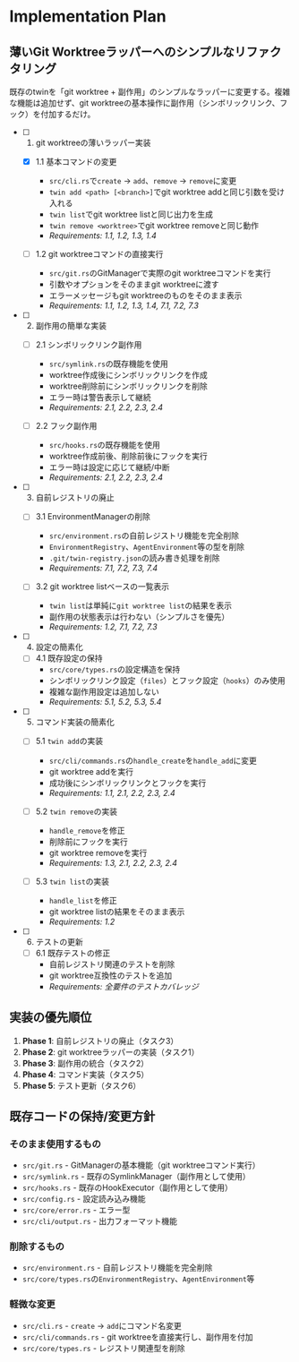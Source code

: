 # Implementation Plan

## 薄いGit Worktreeラッパーへのシンプルなリファクタリング

既存のtwinを「git worktree + 副作用」のシンプルなラッパーに変更する。複雑な機能は追加せず、git worktreeの基本操作に副作用（シンボリックリンク、フック）を付加するだけ。

- [ ] 1. git worktreeの薄いラッパー実装
  - [x] 1.1 基本コマンドの変更
    - `src/cli.rs`で`create` → `add`、`remove` → `remove`に変更
    - `twin add <path> [<branch>]`でgit worktree addと同じ引数を受け入れる
    - `twin list`でgit worktree listと同じ出力を生成
    - `twin remove <worktree>`でgit worktree removeと同じ動作
    - _Requirements: 1.1, 1.2, 1.3, 1.4_

  - [ ] 1.2 git worktreeコマンドの直接実行
    - `src/git.rs`のGitManagerで実際のgit worktreeコマンドを実行
    - 引数やオプションをそのままgit worktreeに渡す
    - エラーメッセージもgit worktreeのものをそのまま表示
    - _Requirements: 1.1, 1.2, 1.3, 1.4, 7.1, 7.2, 7.3_

- [ ] 2. 副作用の簡単な実装
  - [ ] 2.1 シンボリックリンク副作用
    - `src/symlink.rs`の既存機能を使用
    - worktree作成後にシンボリックリンクを作成
    - worktree削除前にシンボリックリンクを削除
    - エラー時は警告表示して継続
    - _Requirements: 2.1, 2.2, 2.3, 2.4_

  - [ ] 2.2 フック副作用
    - `src/hooks.rs`の既存機能を使用
    - worktree作成前後、削除前後にフックを実行
    - エラー時は設定に応じて継続/中断
    - _Requirements: 2.1, 2.2, 2.3, 2.4_

- [ ] 3. 自前レジストリの廃止
  - [ ] 3.1 EnvironmentManagerの削除
    - `src/environment.rs`の自前レジストリ機能を完全削除
    - `EnvironmentRegistry`、`AgentEnvironment`等の型を削除
    - `.git/twin-registry.json`の読み書き処理を削除
    - _Requirements: 7.1, 7.2, 7.3, 7.4_

  - [ ] 3.2 git worktree listベースの一覧表示
    - `twin list`は単純に`git worktree list`の結果を表示
    - 副作用の状態表示は行わない（シンプルさを優先）
    - _Requirements: 1.2, 7.1, 7.2, 7.3_

- [ ] 4. 設定の簡素化
  - [ ] 4.1 既存設定の保持
    - `src/core/types.rs`の設定構造を保持
    - シンボリックリンク設定（`files`）とフック設定（`hooks`）のみ使用
    - 複雑な副作用設定は追加しない
    - _Requirements: 5.1, 5.2, 5.3, 5.4_

- [ ] 5. コマンド実装の簡素化
  - [ ] 5.1 `twin add`の実装
    - `src/cli/commands.rs`の`handle_create`を`handle_add`に変更
    - git worktree addを実行
    - 成功後にシンボリックリンクとフックを実行
    - _Requirements: 1.1, 2.1, 2.2, 2.3, 2.4_

  - [ ] 5.2 `twin remove`の実装
    - `handle_remove`を修正
    - 削除前にフックを実行
    - git worktree removeを実行
    - _Requirements: 1.3, 2.1, 2.2, 2.3, 2.4_

  - [ ] 5.3 `twin list`の実装
    - `handle_list`を修正
    - git worktree listの結果をそのまま表示
    - _Requirements: 1.2_

- [ ] 6. テストの更新
  - [ ] 6.1 既存テストの修正
    - 自前レジストリ関連のテストを削除
    - git worktree互換性のテストを追加
    - _Requirements: 全要件のテストカバレッジ_

## 実装の優先順位

1. **Phase 1**: 自前レジストリの廃止（タスク3）
2. **Phase 2**: git worktreeラッパーの実装（タスク1）
3. **Phase 3**: 副作用の統合（タスク2）
4. **Phase 4**: コマンド実装（タスク5）
5. **Phase 5**: テスト更新（タスク6）

## 既存コードの保持/変更方針

### そのまま使用するもの
- `src/git.rs` - GitManagerの基本機能（git worktreeコマンド実行）
- `src/symlink.rs` - 既存のSymlinkManager（副作用として使用）
- `src/hooks.rs` - 既存のHookExecutor（副作用として使用）
- `src/config.rs` - 設定読み込み機能
- `src/core/error.rs` - エラー型
- `src/cli/output.rs` - 出力フォーマット機能

### 削除するもの
- `src/environment.rs` - 自前レジストリ機能を完全削除
- `src/core/types.rs`の`EnvironmentRegistry`、`AgentEnvironment`等

### 軽微な変更
- `src/cli.rs` - `create` → `add`にコマンド名変更
- `src/cli/commands.rs` - git worktreeを直接実行し、副作用を付加
- `src/core/types.rs` - レジストリ関連型を削除